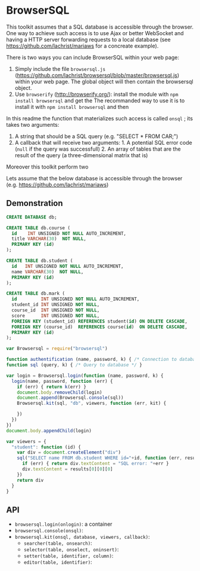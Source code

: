 # BrowserSQL

This toolkit assumes that a SQL database is accessible through the browser.
One way to achieve such access is to use Ajax or better WebSocket and having a HTTP server forwarding requests to a local database (see https://github.com/lachrist/mariaws for a concreate example).



There is two ways you can include BrowserSQL within your web page:
  1. Simply include the file `browsersql.js` (https://github.com/lachrist/browsersql/blob/master/browsersql.js) within your web page.
     The global object will then contain the browsersql object.
  2. Use `browserify` (http://browserify.org/): install the module with `npm install browsersql` and get the 
The recommanded way to use it is to install it with `npm install browsersql` and then 


In this readme the function that materializes such access is called `onsql` ; its takes two arguments:
  1. A string that should be a SQL query (e.g. "SELECT * FROM CAR;")
  2. A callback that will receive two arguments:
    1. A potential SQL error code (`null` if the query was successfull)
    2. An array of tables that are the result of the query (a three-dimensional matrix that is)


Moreover this toolkit perform two 


Lets assume that the below database is accessible through the browser (e.g. https://github.com/lachrist/mariaws)

## Demonstration

```sql
CREATE DATABASE db;

CREATE TABLE db.course (
  id    INT UNSIGNED NOT NULL AUTO_INCREMENT,
  title VARCHAR(30)  NOT NULL,
  PRIMARY KEY (id)
);

CREATE TABLE db.student (
  id   INT UNSIGNED NOT NULL AUTO_INCREMENT,
  name VARCHAR(30)  NOT NULL,
  PRIMARY KEY (id)
);

CREATE TABLE db.mark (
  id         INT UNSIGNED NOT NULL AUTO_INCREMENT,
  student_id INT UNSIGNED NOT NULL,
  course_id  INT UNSIGNED NOT NULL,
  score      INT UNSIGNED NOT NULL,
  FOREIGN KEY (student_id) REFERENCES student(id) ON DELETE CASCADE,
  FOREIGN KEY (course_id)  REFERENCES course(id)  ON DELETE CASCADE,
  PRIMARY KEY (id)
);
```

```javascript
var Browsersql = require("browsersql")

function authentification (name, password, k) { /* Connection to database */ }
function sql (query, k) { /* Query to database */ }

var login = Browsersql.login(function (name, password, k) {
  login(name, password, function (err) {
    if (err) { return k(err) }
    document.body.removeChild(login)
    document.append(Browsersql.console(sql))
    Browsersql.kit(sql, "db", viewers, function (err, kit) {

    })
  })
})
document.body.appendChild(login)

var viewers = {
  "student": function (id) {
    var div = document.createElement("div")
    sql("SELECT name FROM db.student WHERE id="+id, function (err, results) {
      if (err) { return div.textContent = "SQL error: "+err }
      div.textContent = results[0][0][0]
    })
    return div
  }
}
```

## API

  * `browsersql.login(onlogin)`: a container 
  * `browsersql.console(onsql)`: 
  * `browsersql.kit(onsql, database, viewers, callback)`:
    * `searcher(table, onsearch)`: 
    * `selector(table, onselect, oninsert)`: 
    * `setter(table, identifier, column)`:
    * `editor(table, identifier)`:
 
